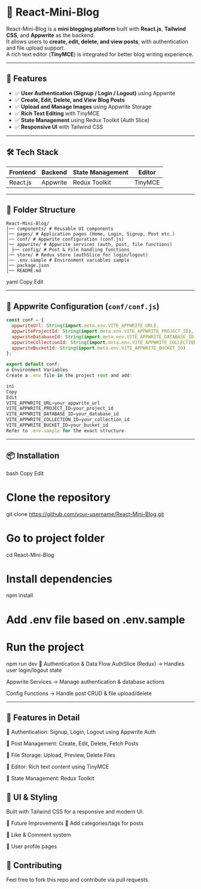 # 📖 React-Mini-Blog  

React-Mini-Blog is a **mini blogging platform** built with **React.js**, **Tailwind CSS**, and **Appwrite** as the backend.  
It allows users to **create, edit, delete, and view posts**, with authentication and file upload support.  
A rich text editor (**TinyMCE**) is integrated for better blog writing experience.  

---

## 🚀 Features  

- ✅ **User Authentication (Signup / Login / Logout)** using Appwrite  
- ✅ **Create, Edit, Delete, and View Blog Posts**  
- ✅ **Upload and Manage Images** using Appwrite Storage  
- ✅ **Rich Text Editing** with TinyMCE  
- ✅ **State Management** using Redux Toolkit (Auth Slice)  
- ✅ **Responsive UI** with Tailwind CSS  

---

## 🛠️ Tech Stack  

| Frontend | Backend  | State Management | Editor   |
|----------|----------|------------------|----------|
| React.js | Appwrite | Redux Toolkit    | TinyMCE  |

---

## 📂 Folder Structure  
```text
React-Mini-Blog/
│── components/ # Reusable UI components
│── pages/ # Application pages (Home, Login, Signup, Post etc.)
│── conf/ # Appwrite configuration (conf.js)
│── appwrite/ # Appwrite services (auth, post, file functions)
│ ├── config/ # Post & File handling functions
│── store/ # Redux store (authSlice for login/logout)
│── .env.sample # Environment variables sample
│── package.json
│── README.md
```


yaml
Copy
Edit

---

## 🔧 Appwrite Configuration (`conf/conf.js`)  

```js
const conf = {
  appwriteUrl: String(import.meta.env.VITE_APPWRITE_URL),
  appwriteProjectId: String(import.meta.env.VITE_APPWRITE_PROJECT_ID),
  appwriteDatabaseId: String(import.meta.env.VITE_APPWRITE_DATABASE_ID),
  appwriteCollectionId: String(import.meta.env.VITE_APPWRITE_COLLECTION_ID),
  appwriteBucketId: String(import.meta.env.VITE_APPWRITE_BUCKET_ID)
};

export default conf;
⚙️ Environment Variables
Create a .env file in the project root and add:

ini
Copy
Edit
VITE_APPWRITE_URL=your_appwrite_url
VITE_APPWRITE_PROJECT_ID=your_project_id
VITE_APPWRITE_DATABASE_ID=your_database_id
VITE_APPWRITE_COLLECTION_ID=your_collection_id
VITE_APPWRITE_BUCKET_ID=your_bucket_id
Refer to .env.sample for the exact structure.
```


---

##  📦 Installation
bash
Copy
Edit
# Clone the repository
git clone https://github.com/your-username/React-Mini-Blog.git

# Go to project folder
cd React-Mini-Blog

# Install dependencies
npm install

# Add .env file based on .env.sample

# Run the project
npm run dev
🔐 Authentication & Data Flow
AuthSlice (Redux) → Handles user login/logout state

Appwrite Services → Manage authentication & database actions

Config Functions → Handle post CRUD & file upload/delete

---

##  📝 Features in Detail
🔹 Authentication: Signup, Login, Logout using Appwrite Auth

🔹 Post Management: Create, Edit, Delete, Fetch Posts

🔹 File Storage: Upload, Preview, Delete Files

🔹 Editor: Rich text content using TinyMCE

🔹 State Management: Redux Toolkit

##  🎨 UI & Styling
Built with Tailwind CSS for a responsive and modern UI.

🚀 Future Improvements
🔹 Add categories/tags for posts

🔹 Like & Comment system

🔹 User profile pages

##  🤝 Contributing
Feel free to fork this repo and contribute via pull requests.
